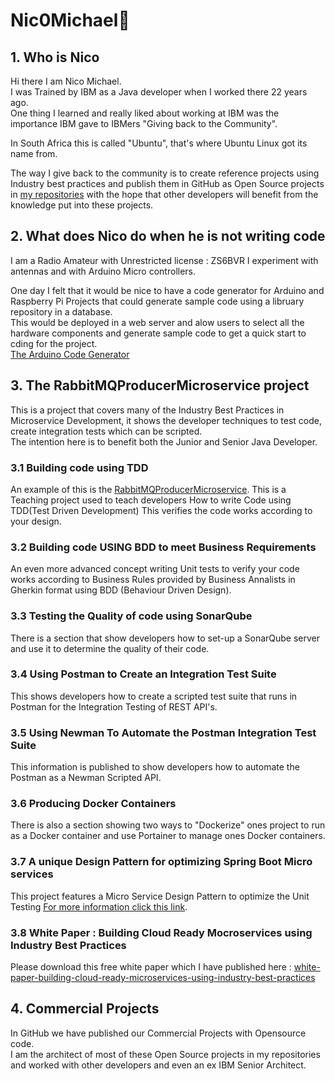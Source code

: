 # Nic0Michael👋


## 1. Who is Nico
Hi there I am Nico Michael.   
I was Trained by IBM as a Java developer when I worked there 22 years ago.     
One thing I learned and really liked about working at IBM was the importance IBM gave to IBMers "Giving back to the Community".   
 
In South Africa this is called "Ubuntu", that's where Ubuntu Linux got its name from.  

The way I give back to the community is to create reference projects using Industry best practices and publish them in GitHub as Open Source projects in [my repositories](https://github.com/nic0michael) with the hope that other developers will benefit from the knowledge put into these projects.      

## 2. What does Nico do when he is not writing code
I am a Radio Amateur with Unrestricted license : ZS6BVR I experiment with antennas and with Arduino Micro controllers.

One day I felt that it would be nice to have a code generator for Arduino and Raspberry Pi Projects that could generate sample code using a libruary repository in a database.  
This would be deployed in a web server and  alow users to select all the hardware components and generate sample code to get a quick start to cding for the project.  
[The Arduino Code Generator](https://github.com/nic0michael/ArduinoCodeGenerator)
  


## 3. The RabbitMQProducerMicroservice project

This is a project that covers many of the Industry Best Practices in Microservice  Development, it shows the developer techniques to test code, create integration tests which can be scripted.   
The intention here is to benefit both the Junior and Senior Java Developer.    

### 3.1 Building code using TDD
An example of this is the [RabbitMQProducerMicroservice](https://github.com/nic0michael/RabbitMQProducerMicroservice). This is a Teaching project used to teach  developers How to write Code using TDD(Test Driven Development) This verifies the code works according to your design.    
  
### 3.2 Building code USING BDD to meet Business Requirements  
An even more advanced concept writing Unit tests to verify your code works according to Business Rules provided by Business Annalists in Gherkin format using BDD (Behaviour Driven Design).    

### 3.3 Testing the Quality of code using SonarQube  
There is a section that show developers how to set-up a SonarQube server and use it to determine the quality of their code.   

### 3.4 Using Postman to Create an Integration Test Suite
This shows developers how to create a scripted test suite that runs in Postman for the Integration Testing of REST API's.   

### 3.5 Using Newman To Automate the Postman Integration Test Suite
This information is published to show developers how to automate the Postman as a Newman Scripted API.   

### 3.6 Producing Docker Containers  
There is also a section showing two ways to "Dockerize" ones project to run as a Docker container and use Portainer to manage ones Docker containers.   
  
### 3.7 A unique Design Pattern for optimizing Spring Boot Micro services
This project features a Micro Service Design Pattern to optimize the Unit Testing [For more information click this link](https://github.com/nic0michael/RabbitMQProducerMicroservice/blob/master/DesignPattern.md).   

### 3.8 White Paper : Building Cloud Ready Mocroservices using Industry Best Practices
Please download this free white paper which I have published here : 
[white-paper-building-cloud-ready-microservices-using-industry-best-practices](https://www.dvt.co.za/white-paper-building-cloud-ready-microservices-using-industry-best-practices)
     
## 4. Commercial Projects
In GitHub we have published our Commercial Projects with Opensource code.   
I am the architect of most of these Open Source projects in my repositories and worked with other developers and even an ex IBM Senior Architect.   


<!--
**nic0michael/nic0michael** is a ✨ _special_ ✨ repository because its `README.md` (this file) appears on your GitHub profile.   


Here are some ideas to get you started:

- 🔭 I’m currently working on ...
- 🌱 I’m currently learning ...
- 👯 I’m looking to collaborate on ...
- 🤔 I’m looking for help with ...
- 💬 Ask me about ...
- 📫 How to reach me: ...
- 😄 Pronouns: ...
- ⚡ Fun fact: ...
-->
